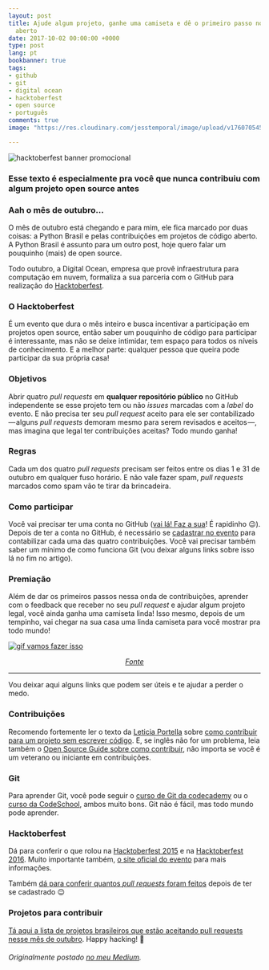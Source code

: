 ```yaml
---
layout: post
title: Ajude algum projeto, ganhe uma camiseta e dê o primeiro passo no mundo do código
  aberto
date: 2017-10-02 00:00:00 +0000
type: post
lang: pt
bookbanner: true
tags:
- github
- git
- digital ocean
- hacktoberfest
- open source
- português
comments: true
image: "https://res.cloudinary.com/jesstemporal/image/upload/v1760705452/covers/hacktoberfest.jpg"

---
```

![hacktoberfest banner promocional](https://nyc3.digitaloceanspaces.com/hacktoberfest/Hacktoberfest17-TWFB-02.png)
### Esse texto é especialmente pra você que nunca contribuiu com algum projeto open source antes

### Aah o mês de outubro…
O mês de outubro está chegando e para mim, ele fica marcado por duas coisas: a Python Brasil e pelas contribuições em projetos de código aberto. A Python Brasil é assunto para um outro post, hoje quero falar um pouquinho (mais) de open source.

Todo outubro, a Digital Ocean, empresa que provê infraestrutura para computação em nuvem, formaliza a sua parceria com o GitHub para realização do [Hacktoberfest](https://blog.digitalocean.com/hacktoberfest-2017/).

### O Hacktoberfest
É um evento que dura o mês inteiro e busca incentivar a participação em projetos open source, então saber um pouquinho de código para participar é interessante, mas não se deixe intimidar, tem espaço para todos os níveis de conhecimento. E a melhor parte: qualquer pessoa que queira pode participar da sua própria casa!

### Objetivos
Abrir quatro _pull requests_ em **qualquer repositório público** no GitHub independente se esse projeto tem ou não _issues_ marcadas com a _label_ do evento. E não precisa ter seu _pull request_ aceito para ele ser contabilizado — alguns _pull requests_ demoram mesmo para serem revisados e aceitos —, mas imagina que legal ter contribuições aceitas? Todo mundo ganha!

### Regras
Cada um dos quatro _pull requests_ precisam ser feitos entre os dias 1 e 31 de outubro em qualquer fuso horário. E não vale fazer spam, _pull requests_ marcados como spam vão te tirar da brincadeira.

### Como participar
Você vai precisar ter uma conta no GitHub ([vai lá! Faz a sua](https://github.com/join?source=header-home)! É rapidinho 😉). Depois de ter a conta no GitHub, é necessário se [cadastrar no evento](https://hacktoberfest.digitalocean.com/sign_up/register) para contabilizar cada uma das quatro contribuições. Você vai precisar também saber um mínimo de como funciona Git (vou deixar alguns links sobre isso lá no fim no artigo).

### Premiação
Além de dar os primeiros passos nessa onda de contribuições, aprender com o feedback que receber no seu _pull request_ e ajudar algum projeto legal, você ainda ganha uma camiseta linda! Isso mesmo, depois de um tempinho, vai chegar na sua casa uma linda camiseta para você mostrar pra todo mundo!

[![gif vamos fazer isso](https://media.giphy.com/media/zaezT79s3Ng7C/giphy.gif)](https://media.giphy.com/media/zaezT79s3Ng7C/giphy.gif)
<center>
  <i><a href="https://media.giphy.com/media/zaezT79s3Ng7C/giphy.gif">
    Fonte
  </a></i>
</center>

----

Vou deixar aqui alguns links que podem ser úteis e te ajudar a perder o medo.

### Contribuições
Recomendo fortemente ler o texto da [Leticia Portella](http://leportella.com) sobre [como contribuir para um projeto sem escrever código](https://medium.com/@leportella/como-contribuir-para-um-projeto-open-source-pela-primeira-vez-sem-escrever-código-21e55a896fb0). E, se inglês não for um problema, leia também o [Open Source Guide sobre como contribuir](https://opensource.guide/how-to-contribute/), não importa se você é um veterano ou iniciante em contribuições.

### Git
Para aprender Git, você pode seguir o [curso de Git da codecademy](https://www.codecademy.com/pt/learn/learn-git) ou o [curso da CodeSchool](https://www.codeschool.com/courses/try-git), ambos muito bons. Git não é fácil, mas todo mundo pode aprender.

### Hacktoberfest
Dá para conferir o que rolou na [Hacktoberfest 2015](https://blog.digitalocean.com/looking-back-at-hacktoberfest/) e na [Hacktoberfest 2016](https://blog.digitalocean.com/open-source-at-its-hacktoberbest/). Muito importante também, [o site oficial do evento](https://hacktoberfest.digitalocean.com/) para mais informações.

Também [dá para conferir quantos _pull requests_ foram feitos](https://hacktoberfestchecker.herokuapp.com/) depois de ter se cadastrado 😉

### Projetos para contribuir
[Tá aqui a lista de projetos brasileiros que estão aceitando pull requests nesse mês de outubro](https://medium.com/nossa-coletividad/projetos-brasileiros-para-fazer-pull-requests-nesse-hacktoberfest-4dc9b9b576c0). Happy hacking! 🎉

###### Originalmente postado [no meu Medium](https://medium.com/@jessicatemporal/ajude-algum-projeto-ganhe-uma-camiseta-e-dê-o-primeiro-passo-no-mundo-do-código-aberto-74b425509f9c).